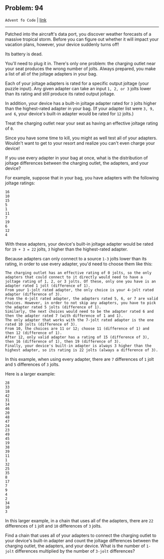 Problem: 94
---

`Advent fo Code` | [link](https://adventofcode.com/2020/day/10)

---

Patched into the aircraft's data port, you discover weather forecasts
of a massive tropical storm. Before you can figure out whether it
will impact your vacation plans, however, your device suddenly turns
off!

Its battery is dead.

You'll need to plug it in. There's only one problem: the charging
outlet near your seat produces the wrong number of jolts. Always
prepared, you make a list of all of the joltage adapters in your
bag.

Each of your joltage adapters is rated for a specific output joltage
(your puzzle input). Any given adapter can take an input `1, 2, or 3`
jolts lower than its rating and still produce its rated output
joltage.

In addition, your device has a built-in joltage adapter rated for `3`
jolts higher than the highest-rated adapter in your bag.
(If your adapter list were `3, 9, and 6`, your device's built-in
adapter would be rated for `12` jolts.)

Treat the charging outlet near your seat as having an effective
joltage rating of `0`.

Since you have some time to kill, you might as well test all of
your adapters. Wouldn't want to get to your resort and realize
you can't even charge your device!

If you use every adapter in your bag at once, what is the
distribution of joltage differences between the charging outlet,
the adapters, and your device?

For example, suppose that in your bag, you have adapters with the
following joltage ratings:
```
16
10
15
5
1
11
7
19
6
12
4
```

With these adapters, your device's built-in joltage adapter would
be rated for `19 + 3 = 22` jolts, `3` higher than the highest-rated
adapter.

Because adapters can only connect to a source `1-3` jolts lower
than its rating, in order to use every adapter, you'd need to
choose them like this:
```
The charging outlet has an effective rating of 0 jolts, so the only adapters that could connect to it directly would need to have a joltage rating of 1, 2, or 3 jolts. Of these, only one you have is an adapter rated 1 jolt (difference of 1).
From your 1-jolt rated adapter, the only choice is your 4-jolt rated adapter (difference of 3).
From the 4-jolt rated adapter, the adapters rated 5, 6, or 7 are valid choices. However, in order to not skip any adapters, you have to pick the adapter rated 5 jolts (difference of 1).
Similarly, the next choices would need to be the adapter rated 6 and then the adapter rated 7 (with difference of 1 and 1).
The only adapter that works with the 7-jolt rated adapter is the one rated 10 jolts (difference of 3).
From 10, the choices are 11 or 12; choose 11 (difference of 1) and then 12 (difference of 1).
After 12, only valid adapter has a rating of 15 (difference of 3), then 16 (difference of 1), then 19 (difference of 3).
Finally, your device's built-in adapter is always 3 higher than the highest adapter, so its rating is 22 jolts (always a difference of 3).
```

In this example, when using every adapter, there are `7` differences
of `1` jolt and `5` differences of `3` jolts.

Here is a larger example:
```
28
33
18
42
31
14
46
20
48
47
24
23
49
45
19
38
39
11
1
32
25
35
8
17
7
9
4
2
34
10
3
```

In this larger example, in a chain that uses all of the adapters,
there are `22` differences of `1` jolt and `10` differences of `3`
jolts.

Find a chain that uses all of your adapters to connect the charging
outlet to your device's built-in adapter and count the joltage
differences between the charging outlet, the adapters, and your
device. What is the number of `1-jolt` differences multiplied by the
number of `3-jolt` differences?
